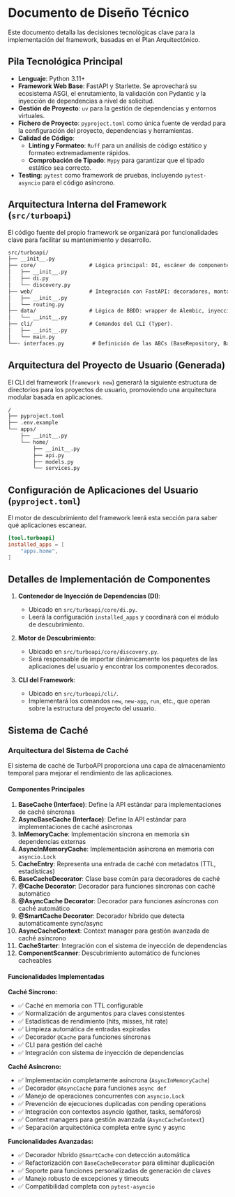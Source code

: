 # Documento de Diseño Técnico

Este documento detalla las decisiones tecnológicas clave para la implementación del framework, basadas en el Plan Arquitectónico.

## Pila Tecnológica Principal

- **Lenguaje**: Python 3.11+
- **Framework Web Base**: FastAPI y Starlette. Se aprovechará su ecosistema ASGI, el enrutamiento, la validación con Pydantic y la inyección de dependencias a nivel de solicitud.
- **Gestión de Proyecto**: `uv` para la gestión de dependencias y entornos virtuales.
- **Fichero de Proyecto**: `pyproject.toml` como única fuente de verdad para la configuración del proyecto, dependencias y herramientas.
- **Calidad de Código**:
  - **Linting y Formateo**: `Ruff` para un análisis de código estático y formateo extremadamente rápidos.
  - **Comprobación de Tipado**: `Mypy` para garantizar que el tipado estático sea correcto.
- **Testing**: `pytest` como framework de pruebas, incluyendo `pytest-asyncio` para el código asíncrono.

## Arquitectura Interna del Framework (`src/turboapi`)

El código fuente del propio framework se organizará por funcionalidades clave para facilitar su mantenimiento y desarrollo.

```txt
src/turboapi/
├── __init__.py
├── core/                 # Lógica principal: DI, escáner de componentes, configuración.
│   ├── __init__.py
│   ├── di.py
│   └── discovery.py
├── web/                  # Integración con FastAPI: decoradores, montaje de rutas.
│   ├── __init__.py
│   └── routing.py
├── data/                 # Lógica de BBDD: wrapper de Alembic, inyección de sesión.
│   └── __init__.py
├── cli/                  # Comandos del CLI (Typer).
│   ├── __init__.py
│   └── main.py
└──- interfaces.py         # Definición de las ABCs (BaseRepository, BaseCache, etc.).
```

## Arquitectura del Proyecto de Usuario (Generada)

El CLI del framework (`framework new`) generará la siguiente estructura de directorios para los proyectos de usuario, promoviendo una arquitectura modular basada en aplicaciones.

```txt
/
├── pyproject.toml
├── .env.example
└── apps/
    ├── __init__.py
    └── home/
        ├── __init__.py
        ├── api.py
        ├── models.py
        └── services.py
```

## Configuración de Aplicaciones del Usuario (`pyproject.toml`)

El motor de descubrimiento del framework leerá esta sección para saber qué aplicaciones escanear.

```toml
[tool.turboapi]
installed_apps = [
    "apps.home",
]
```

## Detalles de Implementación de Componentes

1. **Contenedor de Inyección de Dependencias (DI)**:
    - Ubicado en `src/turboapi/core/di.py`.
    - Leerá la configuración `installed_apps` y coordinará con el módulo de descubrimiento.

2. **Motor de Descubrimiento**:
    - Ubicado en `src/turboapi/core/discovery.py`.
    - Será responsable de importar dinámicamente los paquetes de las aplicaciones del usuario y encontrar los componentes decorados.

3. **CLI del Framework**:
    - Ubicado en `src/turboapi/cli/`.
    - Implementará los comandos `new`, `new-app`, `run`, etc., que operan sobre la estructura del proyecto del usuario.

## Sistema de Caché

### Arquitectura del Sistema de Caché

El sistema de caché de TurboAPI proporciona una capa de almacenamiento temporal para mejorar el rendimiento de las aplicaciones.

#### Componentes Principales

1. **BaseCache (Interface)**: Define la API estándar para implementaciones de caché síncronas
2. **AsyncBaseCache (Interface)**: Define la API estándar para implementaciones de caché asíncronas
3. **InMemoryCache**: Implementación síncrona en memoria sin dependencias externas
4. **AsyncInMemoryCache**: Implementación asíncrona en memoria con `asyncio.Lock`
5. **CacheEntry**: Representa una entrada de caché con metadatos (TTL, estadísticas)
6. **BaseCacheDecorator**: Clase base común para decoradores de caché
7. **@Cache Decorator**: Decorador para funciones síncronas con caché automático
8. **@AsyncCache Decorator**: Decorador para funciones asíncronas con caché automático
9. **@SmartCache Decorator**: Decorador híbrido que detecta automáticamente sync/async
10. **AsyncCacheContext**: Context manager para gestión avanzada de caché asíncrono
11. **CacheStarter**: Integración con el sistema de inyección de dependencias
12. **ComponentScanner**: Descubrimiento automático de funciones cacheables

#### Funcionalidades Implementadas

**Caché Síncrono:**

- ✅ Caché en memoria con TTL configurable
- ✅ Normalización de argumentos para claves consistentes
- ✅ Estadísticas de rendimiento (hits, misses, hit rate)
- ✅ Limpieza automática de entradas expiradas
- ✅ Decorador `@Cache` para funciones síncronas
- ✅ CLI para gestión del caché
- ✅ Integración con sistema de inyección de dependencias

**Caché Asíncrono:**

- ✅ Implementación completamente asíncrona (`AsyncInMemoryCache`)
- ✅ Decorador `@AsyncCache` para funciones `async def`
- ✅ Manejo de operaciones concurrentes con `asyncio.Lock`
- ✅ Prevención de ejecuciones duplicadas con pending operations
- ✅ Integración con contextos asyncio (gather, tasks, semáforos)
- ✅ Context managers para gestión avanzada (`AsyncCacheContext`)
- ✅ Separación arquitectónica completa entre sync y async

**Funcionalidades Avanzadas:**

- ✅ Decorador híbrido `@SmartCache` con detección automática
- ✅ Refactorización con `BaseCacheDecorator` para eliminar duplicación
- ✅ Soporte para funciones personalizadas de generación de claves
- ✅ Manejo robusto de excepciones y timeouts
- ✅ Compatibilidad completa con `pytest-asyncio`
